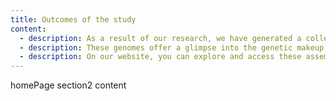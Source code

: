 ```yaml
---
title: Outcomes of the study
content:
  - description: As a result of our research, we have generated a collection of assembled genomes (MAGs) from diverse environments.
  - description: These genomes offer a glimpse into the genetic makeup of microorganisms, their potential functions, and their roles in their respective ecosystems.
  - description: On our website, you can explore and access these assembled genomes, providing an opportunity to learn and investigate their intriguing features.
---
```


homePage section2 content
